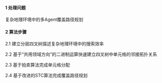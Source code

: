 #### 1 处理问题

复杂地理环境中的多Agent覆盖路径规划

#### 2 算法步骤

2.1 建立分层四叉树描述复杂地理环境中的搜索效率

2.2 基于“共用领域方向”的二进制运算快速建立四叉树中单元格的邻接拓扑关系

2.3 基于拍卖算法完成单元格分配

2.4 基于改进的STC算法完成覆盖路径规划